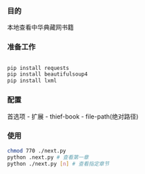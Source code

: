 ### 目的
本地查看中华典藏网书籍

### 准备工作
```bash

pip install requests
pip install beautifulsoup4
pip install lxml
```

### 配置
首选项 - 扩展 - thief-book - file-path(绝对路径)

### 使用
```bash
chmod 770 ./next.py
python .next.py # 查看第一章
python ./next.py [n] # 查看指定章节
```

